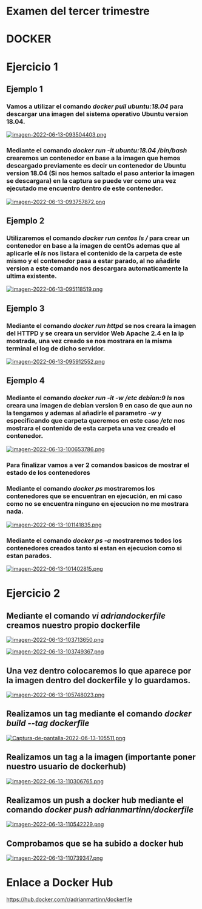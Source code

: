 # Examen del tercer trimestre
# DOCKER

# Ejercicio 1
## Ejemplo 1
### Vamos a utilizar el comando *docker pull ubuntu:18.04* para descargar una imagen del sistema operativo Ubuntu version 18.04.

[![imagen-2022-06-13-093504403.png](https://i.postimg.cc/1zRK15rh/imagen-2022-06-13-093504403.png)](https://postimg.cc/BjyFx3zM)

### Mediante el comando *docker run -it ubuntu:18.04 /bin/bash* crearemos un contenedor en base a la imagen que hemos descargado previamente es decir un contenedor de Ubuntu version 18.04 (Si nos hemos saltado el paso anterior la imagen se descargara) en la captura se puede ver como una vez ejecutado me encuentro dentro de este contenedor.

[![imagen-2022-06-13-093757872.png](https://i.postimg.cc/sXXK7DM9/imagen-2022-06-13-093757872.png)](https://postimg.cc/mcvQG4Nt)

## Ejemplo 2
### Utilizaremos el comando *docker run centos ls /* para  crear un contenedor en base a la imagen de centOs ademas que al aplicarle el *ls* nos listara el contenido de la carpeta de este mismo y el contenedor pasa a estar parado, al no añadirle version a este comando nos descargara automaticamente la ultima existente.

[![imagen-2022-06-13-095118519.png](https://i.postimg.cc/QdBkmnm1/imagen-2022-06-13-095118519.png)](https://postimg.cc/hXBdPsHt)

## Ejemplo 3
### Mediante el comando *docker run httpd* se nos creara la imagen del HTTPD y se creara un servidor Web Apache 2.4 en la ip mostrada, una vez creado se nos mostrara en la misma terminal el log de dicho servidor.

[![imagen-2022-06-13-095912552.png](https://i.postimg.cc/T3FSJs8W/imagen-2022-06-13-095912552.png)](https://postimg.cc/21d2z2Sz)

## Ejemplo 4
### Mediante el comando *docker run -it -w /etc debian:9 ls*  nos creara una imagen de debian version 9 en caso de que aun no la tengamos y ademas al añadirle el parametro *-w* y especificando que carpeta queremos en este caso */etc* nos mostrara el contenido de esta carpeta una vez creado el contenedor.

[![imagen-2022-06-13-100653786.png](https://i.postimg.cc/Vv3Ss1rF/imagen-2022-06-13-100653786.png)](https://postimg.cc/ctB1TpcK)

### Para finalizar vamos a ver 2 comandos basicos de mostrar el estado de los contenedores

### Mediante el comando *docker ps* mostraremos los contenedores que se encuentran en ejecución, en mi caso como no se encuentra ninguno en ejecucion no me mostrara nada.

[![imagen-2022-06-13-101141835.png](https://i.postimg.cc/tJYjSxgr/imagen-2022-06-13-101141835.png)](https://postimg.cc/vxFkDDf9)

### Mediante el comando *docker ps -a* mostraremos todos los contenedores creados tanto si estan en ejecucion como si estan parados.

[![imagen-2022-06-13-101402815.png](https://i.postimg.cc/tgp7rBG2/imagen-2022-06-13-101402815.png)](https://postimg.cc/fVqwyjL9)

# Ejercicio 2

## Mediante el comando *vi adriandockerfile* creamos nuestro propio dockerfile

[![imagen-2022-06-13-103713650.png](https://i.postimg.cc/7Y9M4tqJ/imagen-2022-06-13-103713650.png)](https://postimg.cc/w7tscVy9)

[![imagen-2022-06-13-103749367.png](https://i.postimg.cc/Hn25pj11/imagen-2022-06-13-103749367.png)](https://postimg.cc/BPjtpSvm)

## Una vez dentro colocaremos lo que aparece por la imagen dentro del dockerfile y lo guardamos.

[![imagen-2022-06-13-105748023.png](https://i.postimg.cc/tgt7bmxn/imagen-2022-06-13-105748023.png)](https://postimg.cc/B8bJcpNJ)

## Realizamos un tag mediante el comando *docker build --tag dockerfile*

[![Captura-de-pantalla-2022-06-13-105511.png](https://i.postimg.cc/y8nYrS40/Captura-de-pantalla-2022-06-13-105511.png)](https://postimg.cc/LJYpJ5ss)

## Realizamos un tag a la imagen (importante poner nuestro usuario de dockerhub)

[![imagen-2022-06-13-110306765.png](https://i.postimg.cc/SR8cWfP6/imagen-2022-06-13-110306765.png)](https://postimg.cc/m1Lc4CBk)

## Realizamos un push a docker hub mediante el comando *docker push adrianmartinn/dockerfile*

[![imagen-2022-06-13-110542229.png](https://i.postimg.cc/Wpr9mGgY/imagen-2022-06-13-110542229.png)](https://postimg.cc/Z0bF4yf6)

## Comprobamos que se ha subido a docker hub

[![imagen-2022-06-13-110739347.png](https://i.postimg.cc/nhYbd8m5/imagen-2022-06-13-110739347.png)](https://postimg.cc/cvHbHbXM)

# Enlace a Docker Hub
https://hub.docker.com/r/adrianmartinn/dockerfile




